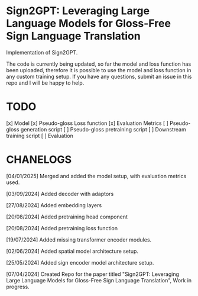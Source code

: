 # Sign2GPT: Leveraging Large Language Models for Gloss-Free Sign Language Translation

Implementation of Sign2GPT. 

The code is currently being updated, so far the model and loss function has been uploaded, therefore it is possible to use the model and loss function in any custom training setup. If you have any questions, submit an issue in this repo and I will be happy to help.

# TODO

[x] Model 
[x] Pseudo-gloss Loss function
[x] Evaluation Metrics
[ ] Pseudo-gloss generation script
[ ] Pseudo-gloss pretraining script
[ ] Downstream training script
[ ] Evaluation

# CHANELOGS

[04/01/2025] Merged and added the model setup, with evaluation metrics used. 

[03/09/2024] Added decoder with adaptors

[27/08/2024] Added embedding layers

[20/08/2024] Added pretraining head component

[20/08/2024] Added pretraining loss function

[19/07/2024] Added missing transformer encoder modules.

[02/06/2024] Added spatial model architecture setup.

[25/05/2024] Added sign encoder model architecture setup.

[07/04/2024] Created Repo for the paper titled "Sign2GPT: Leveraging Large Language Models for Gloss-Free Sign Language Translation", Work in progress.

